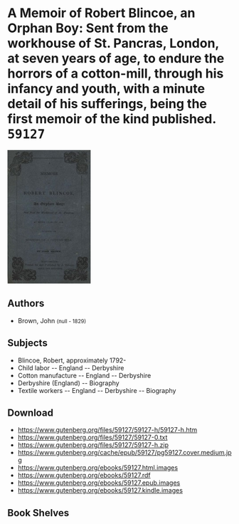 # A Memoir of Robert Blincoe, an Orphan Boy: Sent from the workhouse of St. Pancras, London, at seven years of age, to endure the horrors of a cotton-mill, through his infancy and youth, with a minute detail of his sufferings, being the first memoir of the kind published. <kbd>59127</kbd>

![](./cover.medium.jpg "")

## Authors


 - Brown, John <small>(null - 1829)</small>

## Subjects


 - Blincoe, Robert, approximately 1792-
 - Child labor -- England -- Derbyshire
 - Cotton manufacture -- England -- Derbyshire
 - Derbyshire (England) -- Biography
 - Textile workers -- England -- Derbyshire -- Biography

## Download


 - https://www.gutenberg.org/files/59127/59127-h/59127-h.htm
 - https://www.gutenberg.org/files/59127/59127-0.txt
 - https://www.gutenberg.org/files/59127/59127-h.zip
 - https://www.gutenberg.org/cache/epub/59127/pg59127.cover.medium.jpg
 - https://www.gutenberg.org/ebooks/59127.html.images
 - https://www.gutenberg.org/ebooks/59127.rdf
 - https://www.gutenberg.org/ebooks/59127.epub.images
 - https://www.gutenberg.org/ebooks/59127.kindle.images

## Book Shelves


